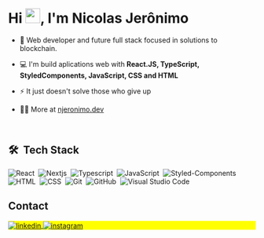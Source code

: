 <h1 align="left">Hi <img src="https://raw.githubusercontent.com/kaueMarques/kaueMarques/master/hi.gif" height="30px">, I'm Nicolas Jerônimo</h1>

- :rocket: Web developer and future full stack focused in solutions to blockchain.

- :computer: I'm build aplications web with  **React.JS, TypeScript, StyledComponents, JavaScript, CSS and HTML**

- ⚡ It just doesn't solve those who give up

- 👨‍💻 More at [njeronimo.dev](https://portfolio-njeronimo.netlify.app/)



<br>

## 🛠 &nbsp;Tech Stack

![React](https://img.shields.io/badge/-React-05122A?style=flat&logo=react)&nbsp;
![Nextjs](https://img.shields.io/badge/-Nextjs-05122A?style=flat&logo=nextjs)&nbsp;
![Typescript](https://img.shields.io/badge/-Typescript-05122A?style=flat&logo=typescript)&nbsp;
![JavaScript](https://img.shields.io/badge/-JavaScript-05122A?style=flat&logo=javascript)&nbsp;
![Styled-Components](https://img.shields.io/badge/-StyledComponents-05122A?style=flat&logo=styledcomponents)&nbsp;
![HTML](https://img.shields.io/badge/-HTML-05122A?style=flat&logo=HTML5)&nbsp;
![CSS](https://img.shields.io/badge/-CSS-05122A?style=flat&logo=CSS3&logoColor=1572B6)&nbsp;
![Git](https://img.shields.io/badge/-Git-05122A?style=flat&logo=git)&nbsp;
![GitHub](https://img.shields.io/badge/-GitHub-05122A?style=flat&logo=github)&nbsp;
![Visual Studio Code](https://img.shields.io/badge/-Visual%20Studio%20Code-05122A?style=flat&logo=visual-studio-code&logoColor=007ACC)&nbsp;


## Contact

<p align="left" style="background:yellow">
<a href="https://www.linkedin.com/in/njeronimo23/" target="_blank">
  <img align="center" src="https://img.shields.io/badge/-njeronimo1-05122A?style=flat&logo=linkedin" alt="linkedin"/>
</a>
<a href="https://instagram.com/njeronimo_" target="_blank">
 <img align="center" src="https://img.shields.io/badge/-njeronimo1-05122A?style=flat&logo=instagram" alt="instagram"/>
</a>
</p>


